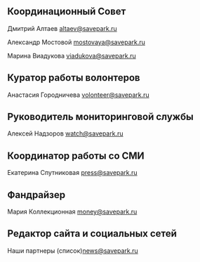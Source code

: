 ## Координационный Совет

Дмитрий Алтаев altaev@savepark.ru

Александр Мостовой mostovaya@savepark.ru

Марина Виадукова viadukova@savepark.ru

## Куратор работы волонтеров

Анастасия Городничева volonteer@savepark.ru

## Руководитель мониторинговой службы

Алексей Надзоров watch@savepark.ru

## Координатор работы со СМИ 
Екатерина Спутниковая press@savepark.ru

## Фандрайзер 
Мария Коллекционная money@savepark.ru

## Редактор сайта и социальных сетей

Наши партнеры (список)news@savepark.ru
